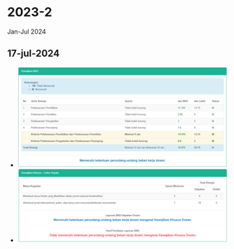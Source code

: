 # 2023-2
Jan-Jul 2024

## 17-jul-2024
+ ![](bkd_20240717_1227_kewajiban_bkd.png)
+ ![](bkd_20240717_1228_kewajiban_khusus_lektor_kepala.png)
